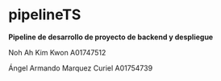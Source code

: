 # pipelineTS


**Pipeline de desarrollo de proyecto de backend y despliegue**

Noh Ah Kim Kwon A01747512

Ángel Armando Marquez Curiel A01754739
